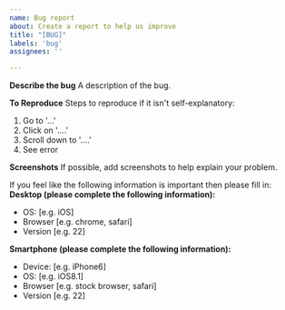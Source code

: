 ```yaml
---
name: Bug report
about: Create a report to help us improve
title: "[BUG]"
labels: 'bug'
assignees: ''

---
```


**Describe the bug**
A description of the bug.

**To Reproduce**
Steps to reproduce if it isn't self-explanatory:
1. Go to '...'
2. Click on '....'
3. Scroll down to '....'
4. See error

**Screenshots**
If possible, add screenshots to help explain your problem.

If you feel like the following information is important then please fill in:
**Desktop (please complete the following information):**
 - OS: [e.g. iOS]
 - Browser [e.g. chrome, safari]
 - Version [e.g. 22]

**Smartphone (please complete the following information):**
 - Device: [e.g. iPhone6]
 - OS: [e.g. iOS8.1]
 - Browser [e.g. stock browser, safari]
 - Version [e.g. 22]

